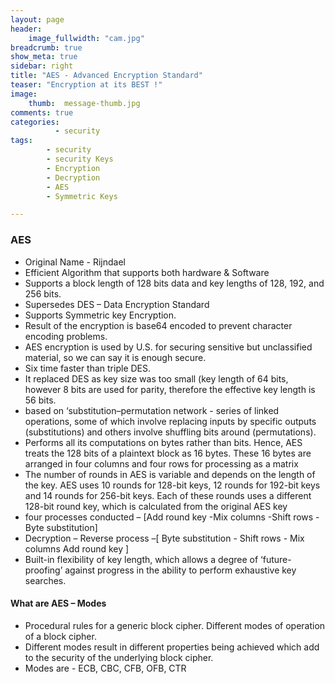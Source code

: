 ```yaml
---
layout: page
header:
    image_fullwidth: "cam.jpg"
breadcrumb: true
show_meta: true
sidebar: right
title: "AES - Advanced Encryption Standard"
teaser: "Encryption at its BEST !"
image:
    thumb:  message-thumb.jpg
comments: true
categories:
          - security
tags:
        - security
        - security Keys
        - Encryption
        - Decryption
        - AES
        - Symmetric Keys

---
```

### AES
- Original Name - Rijndael
- Efficient Algorithm that supports both hardware & Software
- Supports a block length of 128 bits data and key lengths of 128, 192, and 256 bits.
- Supersedes DES – Data Encryption Standard
- Supports Symmetric key Encryption.
- Result of the encryption is base64 encoded to prevent character encoding problems.
- AES encryption is used by U.S. for securing sensitive but unclassified material, so we can say it is enough secure.
- Six time faster than triple DES.
- It replaced DES as key size was too small (key length of 64 bits, however 8 bits are used for parity, therefore the effective key length is 56 bits.
- based on ‘substitution–permutation network - series of linked operations, some of which involve replacing inputs by specific outputs (substitutions) and others involve shuffling bits around (permutations).
- Performs all its computations on bytes rather than bits. Hence, AES treats the 128 bits of a plaintext block as 16 bytes. These 16 bytes are arranged in four columns and four rows for processing as a matrix
- The number of rounds in AES is variable and depends on the length of the key. AES uses 10 rounds for 128-bit keys, 12 rounds for 192-bit keys and 14 rounds for 256-bit keys. Each of these rounds uses a different 128-bit round key, which is calculated from the original AES key
- four processes conducted – [Add round key -Mix columns -Shift rows -Byte substitution]
- Decryption – Reverse process –[ Byte substitution - Shift rows - Mix columns  Add round key ]
- Built-in flexibility of key length, which allows a degree of ‘future-proofing’ against progress in the ability to perform exhaustive key searches.
#### What are AES – Modes
- Procedural rules for a generic block cipher. Different modes of operation of a block cipher.
- Different modes result in different properties being achieved which add to the security of the underlying block cipher.
- Modes are - ECB, CBC, CFB, OFB, CTR
